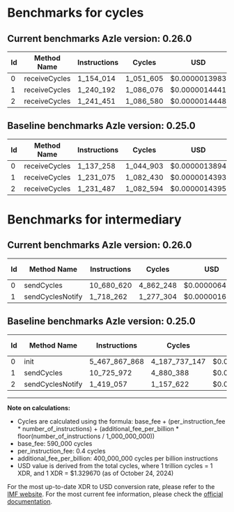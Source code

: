 # Benchmarks for cycles

## Current benchmarks Azle version: 0.26.0

| Id  | Method Name   | Instructions | Cycles    | USD           | USD/Million Calls | Change                           |
| --- | ------------- | ------------ | --------- | ------------- | ----------------- | -------------------------------- |
| 0   | receiveCycles | 1_154_014    | 1_051_605 | $0.0000013983 | $1.39             | <font color="red">+16_756</font> |
| 1   | receiveCycles | 1_240_192    | 1_086_076 | $0.0000014441 | $1.44             | <font color="red">+9_117</font>  |
| 2   | receiveCycles | 1_241_451    | 1_086_580 | $0.0000014448 | $1.44             | <font color="red">+9_964</font>  |

## Baseline benchmarks Azle version: 0.25.0

| Id  | Method Name   | Instructions | Cycles    | USD           | USD/Million Calls |
| --- | ------------- | ------------ | --------- | ------------- | ----------------- |
| 0   | receiveCycles | 1_137_258    | 1_044_903 | $0.0000013894 | $1.38             |
| 1   | receiveCycles | 1_231_075    | 1_082_430 | $0.0000014393 | $1.43             |
| 2   | receiveCycles | 1_231_487    | 1_082_594 | $0.0000014395 | $1.43             |

# Benchmarks for intermediary

## Current benchmarks Azle version: 0.26.0

| Id  | Method Name      | Instructions | Cycles    | USD           | USD/Million Calls | Change                                    |
| --- | ---------------- | ------------ | --------- | ------------- | ----------------- | ----------------------------------------- |
| 0   | sendCycles       | 10_680_620   | 4_862_248 | $0.0000064652 | $6.46             | <font color="green">-5_457_187_248</font> |
| 1   | sendCyclesNotify | 1_718_262    | 1_277_304 | $0.0000016984 | $1.69             | <font color="green">-9_007_710</font>     |

## Baseline benchmarks Azle version: 0.25.0

| Id  | Method Name      | Instructions  | Cycles        | USD           | USD/Million Calls |
| --- | ---------------- | ------------- | ------------- | ------------- | ----------------- |
| 0   | init             | 5_467_867_868 | 4_187_737_147 | $0.0055683085 | $5_568.30         |
| 1   | sendCycles       | 10_725_972    | 4_880_388     | $0.0000064893 | $6.48             |
| 2   | sendCyclesNotify | 1_419_057     | 1_157_622     | $0.0000015393 | $1.53             |

---

**Note on calculations:**

- Cycles are calculated using the formula: base_fee + (per_instruction_fee \* number_of_instructions) + (additional_fee_per_billion \* floor(number_of_instructions / 1_000_000_000))
- base_fee: 590_000 cycles
- per_instruction_fee: 0.4 cycles
- additional_fee_per_billion: 400_000_000 cycles per billion instructions
- USD value is derived from the total cycles, where 1 trillion cycles = 1 XDR, and 1 XDR = $1.329670 (as of October 24, 2024)

For the most up-to-date XDR to USD conversion rate, please refer to the [IMF website](https://www.imf.org/external/np/fin/data/rms_sdrv.aspx).
For the most current fee information, please check the [official documentation](https://internetcomputer.org/docs/current/developer-docs/gas-cost#execution).
